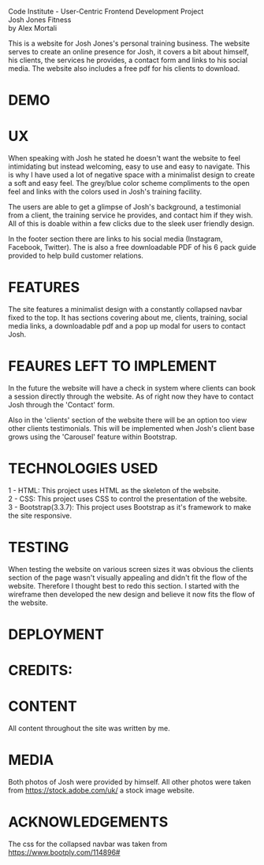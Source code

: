 Code Institute - User-Centric Frontend Development Project  
Josh Jones Fitness  
by Alex Mortali  

This is a website for Josh Jones's personal training business. 
The website serves to create an online presence for Josh, it covers a bit about himself, his clients, the services he provides, 
a contact form and links to his social media.
The website also includes a free pdf for his clients to download.

# DEMO  

# UX  
When speaking with Josh he stated he doesn't want the website to feel intimidating but instead welcoming, easy to use and 
easy to navigate. This is why I have used a lot of negative space with a minimalist design to create a soft and easy feel. 
The grey/blue color scheme compliments to the open feel and links with the colors used in Josh's training facility.

The users are able to get a glimpse of Josh's background, a testimonial from a client, the training service he provides, 
and contact him if they wish. All of this is doable within a few clicks due to the sleek user friendly design.

In the footer section there are links to his social media (Instagram, Facebook, Twitter). The is also a free downloadable PDF 
of his 6 pack guide provided to help build customer relations. 

# FEATURES  
The site features a minimalist design with a constantly collapsed navbar fixed to the top. It has sections covering about me, 
clients, training, social media links, a downloadable pdf and a pop up modal for users to contact Josh.

# FEAURES LEFT TO IMPLEMENT  
In the future the website will have a check in system where clients can book a session directly through the website. 
As of right now they have to contact Josh through the 'Contact' form.

Also in the 'clients' section of the website there will be an option too view other clients testimonials. This will be 
implemented when Josh's client base grows using the 'Carousel' feature within Bootstrap.

# TECHNOLOGIES USED  
1 - HTML: This project uses HTML as the skeleton of the website.  
2 - CSS: This project uses CSS to control the presentation of the website.  
3 - Bootstrap(3.3.7): This project uses Bootstrap as it's framework to make the site responsive.

# TESTING  
When testing the website on various screen sizes it was obvious the clients section of the page wasn't visually appealing and
didn't fit the flow of the website. Therefore I thought best to redo this section. I started with the wireframe then developed the new design
and believe it now fits the flow of the website.

# DEPLOYMENT

# CREDITS:   
# CONTENT  
All content throughout the site was written by me.

# MEDIA  
Both photos of Josh were provided by himself. All other photos were taken from https://stock.adobe.com/uk/ a stock image website.

# ACKNOWLEDGEMENTS  
The css for the collapsed navbar was taken from https://www.bootply.com/114896#
